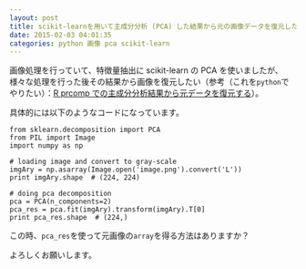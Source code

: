 ```yaml
---
layout: post
title: scikit-learnを用いて主成分分析 (PCA) した結果から元の画像データを復元したい
date: 2015-02-03 04:01:35
categories: python 画像 pca scikit-learn
---
```

<!-- {% raw %} -->
<p>画像処理を行っていて、特徴量抽出に scikit-learn の PCA を使いましたが、様々な処理を行った後その結果から画像を復元したい（参考（これを<code>python</code>でやりたい）：<a href="http://sinhrks.hatenablog.com/entry/2014/10/19/000929" rel="nofollow">R prcomp での主成分分析結果から元データを復元する</a>）。</p>

<p>具体的には以下のようなコードになっています。</p>

<pre class="lang-py prettyprint-override"><code>from sklearn.decomposition import PCA
from PIL import Image
import numpy as np

# loading image and convert to gray-scale
imgAry = np.asarray(Image.open('image.png').convert('L'))
print imgAry.shape  # (224, 224)

# doing pca decomposition
pca = PCA(n_components=2)
pca_res = pca.fit(imgAry).transform(imgAry).T[0]
print pca_res.shape  # (224,)
</code></pre>

<p>この時、<code>pca_res</code>を使って元画像の<code>array</code>を得る方法はありますか？</p>

<p>よろしくお願いします。</p>
<!-- {% endraw %} -->
